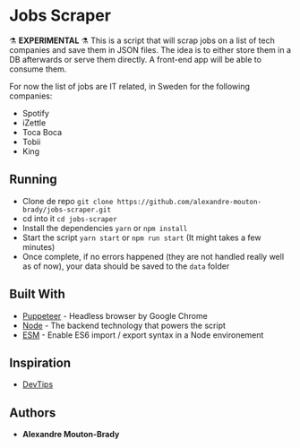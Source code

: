 # Jobs Scraper

⚗️ **EXPERIMENTAL** ⚗️ This is a script that will scrap jobs on a list of tech companies and save them in JSON files. The idea is to either store them in a DB afterwards or serve them directly. A front-end app will be able to consume them.

For now the list of jobs are IT related, in Sweden for the following companies:

-   Spotify
-   iZettle
-   Toca Boca
-   Tobii
-   King

## Running

-   Clone de repo `git clone https://github.com/alexandre-mouton-brady/jobs-scraper.git`
-   cd into it `cd jobs-scraper`
-   Install the dependencies `yarn` or `npm install`
-   Start the script `yarn start` or `npm run start` (It might takes a few minutes)
-   Once complete, if no errors happened (they are not handled really well as of now), your data should be saved to the `data` folder

## Built With

-   [Puppeteer](https://github.com/GoogleChrome/puppeteer) - Headless browser by Google Chrome
-   [Node](https://nodejs.org/en/) - The backend technology that powers the script
-   [ESM](https://github.com/standard-things/esm) - Enable ES6 import / export syntax in a Node environement

## Inspiration

-   [DevTips](https://www.youtube.com/watch?v=pixfH6yyqZk)

## Authors

-   **Alexandre Mouton-Brady**
